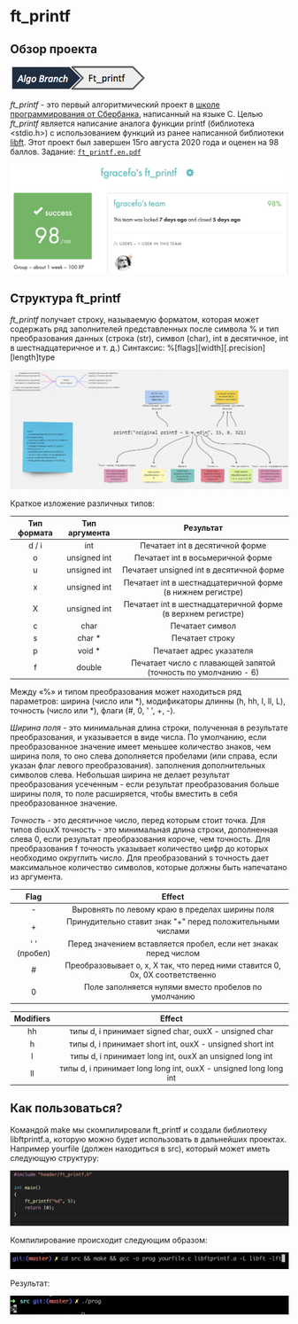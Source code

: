 # ft_printf

## Обзор проекта

![alt text](https://github.com/eldaroid/pictures/blob/master/ft_printf/printf_algo.png)

*ft_printf* - это первый алгоритмический проект в [школе программирования от Сбербанка](https://21-school.ru/), написанный на языке C. Целью *ft_printf* является написание аналога функции printf (библиотека <stdio.h>) с использованием функций из ранее написанной библиотеки [libft](https://github.com/eldaroid/libft-fgracefo). Этот проект был завершен 15го августа 2020 года и оценен на 98 баллов. Задание: [`ft_printf.en.pdf`](resources/ft_printf.en.pdf)

![alt text](https://github.com/eldaroid/pictures/blob/master/ft_printf/score_of_printf.png)

## Структура ft_printf

*ft_printf* получает строку, называемую форматом, которая может содержать ряд заполнителей представленных после символа % и тип преобразования данных (строка (str), символ (char), int в десятичное, int в шестнадцатеричное и т. д.) Синтаксис: %[flags][width][.precision][length]type
  
![alt text](https://github.com/eldaroid/pictures/blob/master/ft_printf/structure_of_printf.png)

Краткое изложение различных типов:

|   Тип формата   |   Тип аргумента   |   Результат   |
|:----------:|:----------------:|:------:|
|      d / i |   int  | Печатает int в десятичной форме |
|   o   |   unsigned int   | Печатает int в восьмеричной форме |
|   u   |   unsigned int   | Печатает unsigned int в десятичной форме |
|   x   |   unsigned int   | Печатает int в шестнадцатеричной форме (в нижнем регистре)  |
|   X   |   unsigned int   | Печатает int в шестнадцатеричной форме (в верхнем регистре) |
|   c   |   char   | Печатает символ |
|   s   |   char *   | Печатает строку |
|   p   |   void *   | Печатает адрес указателя |
|   f   |   double   | Печатает число с плавающей запятой (точность по умолчанию - 6) |

Между «%» и типом преобразования может находиться ряд параметров: ширина (число или *), модификаторы длинны (h, hh, l, ll, L), точность (число или *), флаги (#, 0, ' ', +, -).

*Ширина поля* - это минимальная длина строки, полученная в результате преобразования, и указывается в виде числа. По умолчанию, если пpеобpазованное значение имеет меньшее количество знаков, чем шиpина поля, то оно слева дополняется пpобелами (или спpава, если указан флаг левого пpеобpазования). заполнения дополнительных символов слева. Небольшая ширина не делает результат преобразования усеченным - если pезультат пpеобpазования больше шиpины поля, то поле pасшиpяется, чтобы вместить в себя пpеобpазованное значение.

*Точность* - это десятичное число, перед которым стоит точка. Для типов diouxX точность - это минимальная длина строки, дополненная слева 0, если результат преобразования короче, чем точность. Для преобразования f точность указывает количество цифр до которых необходимо округлить число. Для преобразований s точность дает максимальное количество символов, которые должны быть напечатано из аргумента.

| Flag | Effect |
|:----:|:------:|
| - | Выровнять по левому краю в пределах ширины поля |
| + | Принудительно ставит знак "+" перед положительными числами |
| ' ' (пробел) | Перед значением вставляется пробел, если нет знакак перед числом |
| # | Преобразовывает o, x, X так, что перед ними ставится 0, 0x,  0X соответственно |
| 0 | Поле заполняется нулями вместо пробелов по умолчанию |

| Modifiers | Effect |
|:---------:|:------:|
| hh | типы d, i принимает signed char, ouxX - unsigned char |
| h | типы d, i принимает short int, ouxX - unsigned short int |
| l | типы d, i принимает long int, ouxX an unsigned long int |
| ll | типы d, i принимает long long int, ouxX - unsigned long long int |

## Как пользоваться?

Командой make мы скомпилировали ft_printf и создали библиотеку libftprintf.a, которую можно будет использовать в дальнейших проектах. Например yourfile (должен находиться в src), который может иметь следующую структуру: 

![alt text](https://github.com/eldaroid/pictures/blob/master/ft_printf/yourfile.png)

Компилирование происходит следующим образом:

![alt text](https://github.com/eldaroid/pictures/blob/master/ft_printf/compile_printf.png)

Результат:

![alt text](https://github.com/eldaroid/pictures/blob/master/ft_printf/result_of_printf.png)
